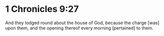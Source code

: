 # 1 Chronicles 9:27

And they lodged round about the house of God, because the charge [was] upon them, and the opening thereof every morning [pertained] to them.